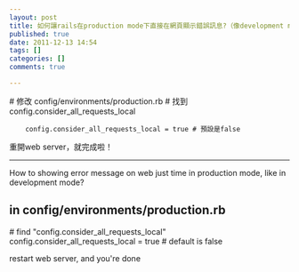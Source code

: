 ```yaml
---
layout: post
title: 如何讓rails在production mode下直接在網頁顯示錯誤訊息?（像development mode那樣）
published: true
date: 2011-12-13 14:54
tags: []
categories: []
comments: true

---
```



# 修改 config/environments/production.rb
# 找到config.consider_all_requests_local

		config.consider_all_requests_local = true # 預設是false

重開web server，就完成啦！


- - - - - - - -

How to showing error message on web just time in production mode, like in development mode?

## in config/environments/production.rb
# find "config.consider_all_requests_local"
		config.consider_all_requests_local = true # default is false

restart web server, and you're done



